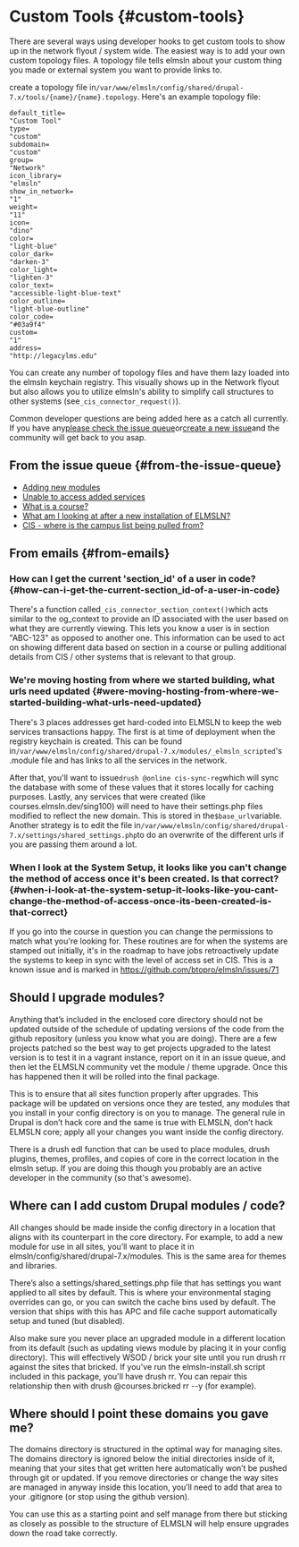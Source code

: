 # Custom Tools {#custom-tools}

There are several ways using developer hooks to get custom tools to show up in the network flyout / system wide. The easiest way is to add your own custom topology files. A topology file tells elmsln about your custom thing you made or external system you want to provide links to.

create a topology file in`/var/www/elmsln/config/shared/drupal-7.x/tools/{name}/{name}.topology`. Here's an example topology file:

```
default_title=
"Custom Tool"
type=
"custom"
subdomain=
"custom"
group=
"Network"
icon_library=
"elmsln"
show_in_network=
"1"
weight=
"11"
icon=
"dino"
color=
"light-blue"
color_dark=
"darken-3"
color_light=
"lighten-3"
color_text=
"accessible-light-blue-text"
color_outline=
"light-blue-outline"
color_code=
"#03a9f4"
custom=
"1"
address=
"http://legacylms.edu"
```

You can create any number of topology files and have them lazy loaded into the elmsln keychain registry. This visually shows up in the Network flyout but also allows you to utilize elmsln's ability to simplify call structures to other systems \(see`_cis_connector_request()`\).

Common developer questions are being added here as a catch all currently. If you have any[please check the issue queue](https://github.com/btopro/elmsln/issues)or[create a new issue](https://github.com/btopro/elmsln/issues/new)and the community will get back to you asap.

## From the issue queue {#from-the-issue-queue}

* [Adding new modules](https://github.com/btopro/elmsln/issues/49)
* [Unable to access added services](https://github.com/btopro/elmsln/issues/48)
* [What is a course?](https://github.com/btopro/elmsln/wiki/Information-Architecture)
* [What am I looking at after a new installation of ELMSLN?](https://github.com/btopro/elmsln/issues/46)
* [CIS - where is the campus list being pulled from?](https://github.com/btopro/elmsln/issues/64)

## From emails {#from-emails}

### How can I get the current 'section\_id' of a user in code? {#how-can-i-get-the-current-section_id-of-a-user-in-code}

There's a function called`_cis_connector_section_context()`which acts similar to the og\_context to provide an ID associated with the user based on what they are currently viewing. This lets you know a user is in section "ABC-123" as opposed to another one. This information can be used to act on showing different data based on section in a course or pulling additional details from CIS / other systems that is relevant to that group.

### We're moving hosting from where we started building, what urls need updated {#were-moving-hosting-from-where-we-started-building-what-urls-need-updated}

There's 3 places addresses get hard-coded into ELMSLN to keep the web services transactions happy. The first is at time of deployment when the registry keychain is created. This can be found in`/var/www/elmsln/config/shared/drupal-7.x/modules/_elmsln_scripted`'s .module file and has links to all the services in the network.

After that, you'll want to issue`drush @online cis-sync-reg`which will sync the database with some of these values that it stores locally for caching purposes. Lastly, any services that were created \(like courses.elmsln.dev/sing100\) will need to have their settings.php files modified to reflect the new domain. This is stored in the`$base_url`variable. Another strategy is to edit the file in`/var/www/elmsln/config/shared/drupal-7.x/settings/shared_settings.php`to do an overwrite of the different urls if you are passing them around a lot.

### When I look at the System Setup, it looks like you can't change the method of access once it's been created. Is that correct? {#when-i-look-at-the-system-setup-it-looks-like-you-cant-change-the-method-of-access-once-its-been-created-is-that-correct}

If you go into the course in question you can change the permissions to match what you're looking for. These routines are for when the systems are stamped out initially, it's in the roadmap to have jobs retroactively update the systems to keep in sync with the level of access set in CIS. This is a known issue and is marked in https://github.com/btopro/elmsln/issues/71

## Should I upgrade modules?

Anything that’s included in the enclosed core directory should not be updated outside of the schedule of updating versions of the code from the github repository \(unless you know what you are doing\). There are a few projects patched so the best way to get projects upgraded to the latest version is to test it in a vagrant instance, report on it in an issue queue, and then let the ELMSLN community vet the module / theme upgrade. Once this has happened then it will be rolled into the final package.

This is to ensure that all sites function properly after upgrades. This package will be updated on versions once they are tested, any modules that you install in your config directory is on you to manage. The general rule in Drupal is don’t hack core and the same is true with ELMSLN, don’t hack ELMSLN core; apply all your changes you want inside the config directory.

There is a drush edl function that can be used to place modules, drush plugins, themes, profiles, and copies of core in the correct location in the elmsln setup. If you are doing this though you probably are an active developer in the community \(so that's awesome\).

## Where can I add custom Drupal modules / code?

All changes should be made inside the config directory in a location that aligns with its counterpart in the core directory. For example, to add a new module for use in all sites, you’ll want to place it in elmsln/config/shared/drupal-7.x/modules. This is the same area for themes and libraries.

There’s also a settings/shared\_settings.php file that has settings you want applied to all sites by default. This is where your environmental staging overrides can go, or you can switch the cache bins used by default. The version that ships with this has APC and file cache support automatically setup and tuned \(but disabled\).

Also make sure you never place an upgraded module in a different location from its default \(such as updating views module by placing it in your config directory\). This will effectively WSOD / brick your site until you run drush rr against the sites that bricked. If you've run the elmsln-install.sh script included in this package, you'll have drush rr. You can repair this relationship then with drush @courses.bricked rr --y \(for example\).

## Where should I point these domains you gave me?

The domains directory is structured in the optimal way for managing sites. The domains directory is ignored below the initial directories inside of it, meaning that your sites that get written here automatically won’t be pushed through git or updated. If you remove directories or change the way sites are managed in anyway inside this location, you’ll need to add that area to your .gitignore \(or stop using the github version\).

You can use this as a starting point and self manage from there but sticking as closely as possible to the structure of ELMSLN will help ensure upgrades down the road take correctly.

